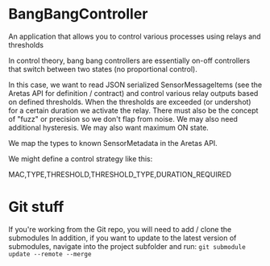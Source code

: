 # BangBangController

An application that allows you to control various processes using relays and thresholds

In control theory, bang bang controllers are essentially on-off controllers that switch between two states (no proportional control). 

In this case, we want to read JSON serialized SensorMessageItems (see the Aretas API for definition / contract) and control various relay outputs based on defined thresholds. When the thresholds are exceeded (or undershot) for a certain duration we activate the relay. There must also be the concept of "fuzz" or precision so we don't flap from noise. We may also need additional hysteresis. We may also want maximum ON state. 

We map the types to known SensorMetadata in the Aretas API. 

We might define a control strategy like this:

MAC,TYPE,THRESHOLD,THRESHOLD_TYPE,DURATION_REQUIRED

# Git stuff
If you're working from the Git repo, you will need to add / clone the submodules
In addition, if you want to update to the latest version of submodules, navigate into the project
subfolder and run:
``git submodule update --remote --merge``
